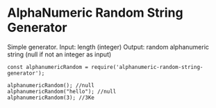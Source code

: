 # AlphaNumeric Random String Generator

Simple generator.
Input: length (integer)
Output: random alphanumeric string (null if not an integer as input)

```
const alphanumericRandom = require('alphanumeric-random-string-generator');

alphanumericRandom(); //null
alphanumericRandom("hello"); //null
alphanumericRandom(3); //3Ke
```

